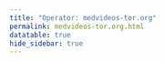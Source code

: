 ```yaml
---
title: "Operator: medvideos-tor.org"
permalink: medvideos-tor.org.html
datatable: true
hide_sidebar: true
---
```


<div>                        <script type="text/javascript">window.PlotlyConfig = {MathJaxConfig: 'local'};</script>
        <script src="https://cdn.plot.ly/plotly-2.4.2.min.js"></script>                <div id="3b11ded6-c2fc-4848-8730-dc5bf8f76313" class="plotly-graph-div" style="height:100%; width:100%;"></div>            <script type="text/javascript">                                    window.PLOTLYENV=window.PLOTLYENV || {};                                    if (document.getElementById("3b11ded6-c2fc-4848-8730-dc5bf8f76313")) {                    Plotly.newPlot(                        "3b11ded6-c2fc-4848-8730-dc5bf8f76313",                        [{"name":"exit probability (%)","type":"scatter","x":["2021-09-22","2021-09-23","2021-09-24","2021-09-25","2021-09-26","2021-09-27","2021-09-28","2021-09-29","2021-09-30","2021-10-01","2021-10-02","2021-10-03","2021-10-04","2021-10-05","2021-10-06","2021-10-07","2021-10-08","2021-10-09","2021-10-10","2021-10-11","2021-10-12","2021-10-13","2021-10-14","2021-10-15","2021-10-16","2021-10-17","2021-10-18","2021-10-19","2021-10-20","2021-10-21","2021-10-22","2021-10-23","2021-10-25","2021-10-27","2021-10-28","2021-10-29","2021-10-31","2021-11-01","2021-11-02","2021-11-03","2021-11-04","2021-11-05","2021-11-06","2021-11-07","2021-11-08","2021-11-09","2021-11-10","2021-11-11","2021-11-12","2021-11-13","2021-11-14","2021-11-15","2021-11-16","2021-11-17","2021-11-19","2021-11-20","2021-11-21","2021-11-22","2021-11-23","2021-11-24","2021-11-25","2021-11-27","2021-11-28","2021-11-29","2021-11-30","2021-12-01","2021-12-02","2021-12-03","2021-12-04","2021-12-05","2021-12-06","2021-12-07","2021-12-08","2021-12-09","2021-12-10","2021-12-11","2021-12-12","2021-12-13","2021-12-14","2021-12-15","2021-12-16"],"xaxis":"x","y":[0.0,0.0,0.0,0.0,0.05,0.05,0.05,0.06,0.47,0.53,0.5,0.5,0.79,0.35,0.46,0.5,0.38,0.39,0.29,0.29,0.23,0.25,0.28,0.27,0.29,0.25,0.27,0.27,0.28,0.29,0.3,0.28,0.28,0.25,0.25,0.24,0.26,0.28,0.3,0.28,0.28,0.26,0.29,0.27,0.25,0.27,0.25,0.29,0.29,0.32,0.33,0.45,0.62,0.73,0.84,0.87,0.88,0.89,0.92,0.92,0.92,1.06,1.08,1.1,1.15,1.18,1.23,1.26,1.35,1.37,1.62,1.82,2.0,2.13,2.32,2.34,2.52,2.52,2.73,2.83,2.85],"yaxis":"y"},{"name":"guard probability (%)","type":"scatter","x":["2021-09-22","2021-09-23","2021-09-24","2021-09-25","2021-09-26","2021-09-27","2021-09-28","2021-09-29","2021-09-30","2021-10-01","2021-10-02","2021-10-03","2021-10-04","2021-10-05","2021-10-06","2021-10-07","2021-10-08","2021-10-09","2021-10-10","2021-10-11","2021-10-12","2021-10-13","2021-10-14","2021-10-15","2021-10-16","2021-10-17","2021-10-18","2021-10-19","2021-10-20","2021-10-21","2021-10-22","2021-10-23","2021-10-25","2021-10-27","2021-10-28","2021-10-29","2021-10-31","2021-11-01","2021-11-02","2021-11-03","2021-11-04","2021-11-05","2021-11-06","2021-11-07","2021-11-08","2021-11-09","2021-11-10","2021-11-11","2021-11-12","2021-11-13","2021-11-14","2021-11-15","2021-11-16","2021-11-17","2021-11-19","2021-11-20","2021-11-21","2021-11-22","2021-11-23","2021-11-24","2021-11-25","2021-11-27","2021-11-28","2021-11-29","2021-11-30","2021-12-01","2021-12-02","2021-12-03","2021-12-04","2021-12-05","2021-12-06","2021-12-07","2021-12-08","2021-12-09","2021-12-10","2021-12-11","2021-12-12","2021-12-13","2021-12-14","2021-12-15","2021-12-16"],"xaxis":"x","y":[0.0,0.0,0.0,0.0,0.0,0.0,0.0,0.0,0.0,0.0,0.0,0.0,0.0,0.0,0.0,0.0,0.0,0.0,0.0,0.0,0.0,0.0,0.0,0.0,0.0,0.0,0.0,0.0,0.0,0.0,0.0,0.0,0.0,0.0,0.0,0.0,0.0,0.0,0.0,0.0,0.0,0.0,0.0,0.0,0.0,0.0,0.0,0.0,0.0,0.0,0.0,0.0,0.0,0.0,0.0,0.0,0.0,0.0,0.0,0.0,0.0,0.0,0.0,0.0,0.0,0.0,0.0,0.0,0.0,0.0,0.0,0.0,0.0,0.0,0.0,0.0,0.0,0.0,0.0,0.0,0.0],"yaxis":"y"},{"name":"advertised bandwidth","type":"scatter","x":["2021-09-22","2021-09-23","2021-09-24","2021-09-25","2021-09-26","2021-09-27","2021-09-28","2021-09-29","2021-09-30","2021-10-01","2021-10-02","2021-10-03","2021-10-04","2021-10-05","2021-10-06","2021-10-07","2021-10-08","2021-10-09","2021-10-10","2021-10-11","2021-10-12","2021-10-13","2021-10-14","2021-10-15","2021-10-16","2021-10-17","2021-10-18","2021-10-19","2021-10-20","2021-10-21","2021-10-22","2021-10-23","2021-10-25","2021-10-27","2021-10-28","2021-10-29","2021-10-31","2021-11-01","2021-11-02","2021-11-03","2021-11-04","2021-11-05","2021-11-06","2021-11-07","2021-11-08","2021-11-09","2021-11-10","2021-11-11","2021-11-12","2021-11-13","2021-11-14","2021-11-15","2021-11-16","2021-11-17","2021-11-19","2021-11-20","2021-11-21","2021-11-22","2021-11-23","2021-11-24","2021-11-25","2021-11-27","2021-11-28","2021-11-29","2021-11-30","2021-12-01","2021-12-02","2021-12-03","2021-12-04","2021-12-05","2021-12-06","2021-12-07","2021-12-08","2021-12-09","2021-12-10","2021-12-11","2021-12-12","2021-12-13","2021-12-14","2021-12-15","2021-12-16"],"xaxis":"x","y":[0.0,0.01,0.48,0.48,0.48,0.5,0.55,0.85,2.46,2.46,2.45,3.36,2.65,2.55,2.59,2.16,1.63,1.63,1.29,0.62,0.6,0.61,0.55,0.54,0.53,0.5,0.48,0.47,0.5,0.5,0.49,0.49,0.42,0.42,0.42,0.43,0.42,0.42,0.42,0.42,0.42,0.47,0.47,0.47,0.49,0.53,0.55,0.57,0.57,0.57,0.77,0.96,1.13,1.29,1.57,1.58,1.62,1.69,1.72,1.89,1.94,1.96,2.19,2.19,2.32,2.45,2.58,3.05,3.11,3.54,3.89,4.26,4.32,4.43,4.64,4.83,4.95,5.14,5.37,5.53,5.61],"yaxis":"y2"}],                        {"hovermode":"x","template":{"data":{"bar":[{"error_x":{"color":"#2a3f5f"},"error_y":{"color":"#2a3f5f"},"marker":{"line":{"color":"#E5ECF6","width":0.5},"pattern":{"fillmode":"overlay","size":10,"solidity":0.2}},"type":"bar"}],"barpolar":[{"marker":{"line":{"color":"#E5ECF6","width":0.5},"pattern":{"fillmode":"overlay","size":10,"solidity":0.2}},"type":"barpolar"}],"carpet":[{"aaxis":{"endlinecolor":"#2a3f5f","gridcolor":"white","linecolor":"white","minorgridcolor":"white","startlinecolor":"#2a3f5f"},"baxis":{"endlinecolor":"#2a3f5f","gridcolor":"white","linecolor":"white","minorgridcolor":"white","startlinecolor":"#2a3f5f"},"type":"carpet"}],"choropleth":[{"colorbar":{"outlinewidth":0,"ticks":""},"type":"choropleth"}],"contour":[{"colorbar":{"outlinewidth":0,"ticks":""},"colorscale":[[0.0,"#0d0887"],[0.1111111111111111,"#46039f"],[0.2222222222222222,"#7201a8"],[0.3333333333333333,"#9c179e"],[0.4444444444444444,"#bd3786"],[0.5555555555555556,"#d8576b"],[0.6666666666666666,"#ed7953"],[0.7777777777777778,"#fb9f3a"],[0.8888888888888888,"#fdca26"],[1.0,"#f0f921"]],"type":"contour"}],"contourcarpet":[{"colorbar":{"outlinewidth":0,"ticks":""},"type":"contourcarpet"}],"heatmap":[{"colorbar":{"outlinewidth":0,"ticks":""},"colorscale":[[0.0,"#0d0887"],[0.1111111111111111,"#46039f"],[0.2222222222222222,"#7201a8"],[0.3333333333333333,"#9c179e"],[0.4444444444444444,"#bd3786"],[0.5555555555555556,"#d8576b"],[0.6666666666666666,"#ed7953"],[0.7777777777777778,"#fb9f3a"],[0.8888888888888888,"#fdca26"],[1.0,"#f0f921"]],"type":"heatmap"}],"heatmapgl":[{"colorbar":{"outlinewidth":0,"ticks":""},"colorscale":[[0.0,"#0d0887"],[0.1111111111111111,"#46039f"],[0.2222222222222222,"#7201a8"],[0.3333333333333333,"#9c179e"],[0.4444444444444444,"#bd3786"],[0.5555555555555556,"#d8576b"],[0.6666666666666666,"#ed7953"],[0.7777777777777778,"#fb9f3a"],[0.8888888888888888,"#fdca26"],[1.0,"#f0f921"]],"type":"heatmapgl"}],"histogram":[{"marker":{"pattern":{"fillmode":"overlay","size":10,"solidity":0.2}},"type":"histogram"}],"histogram2d":[{"colorbar":{"outlinewidth":0,"ticks":""},"colorscale":[[0.0,"#0d0887"],[0.1111111111111111,"#46039f"],[0.2222222222222222,"#7201a8"],[0.3333333333333333,"#9c179e"],[0.4444444444444444,"#bd3786"],[0.5555555555555556,"#d8576b"],[0.6666666666666666,"#ed7953"],[0.7777777777777778,"#fb9f3a"],[0.8888888888888888,"#fdca26"],[1.0,"#f0f921"]],"type":"histogram2d"}],"histogram2dcontour":[{"colorbar":{"outlinewidth":0,"ticks":""},"colorscale":[[0.0,"#0d0887"],[0.1111111111111111,"#46039f"],[0.2222222222222222,"#7201a8"],[0.3333333333333333,"#9c179e"],[0.4444444444444444,"#bd3786"],[0.5555555555555556,"#d8576b"],[0.6666666666666666,"#ed7953"],[0.7777777777777778,"#fb9f3a"],[0.8888888888888888,"#fdca26"],[1.0,"#f0f921"]],"type":"histogram2dcontour"}],"mesh3d":[{"colorbar":{"outlinewidth":0,"ticks":""},"type":"mesh3d"}],"parcoords":[{"line":{"colorbar":{"outlinewidth":0,"ticks":""}},"type":"parcoords"}],"pie":[{"automargin":true,"type":"pie"}],"scatter":[{"marker":{"colorbar":{"outlinewidth":0,"ticks":""}},"type":"scatter"}],"scatter3d":[{"line":{"colorbar":{"outlinewidth":0,"ticks":""}},"marker":{"colorbar":{"outlinewidth":0,"ticks":""}},"type":"scatter3d"}],"scattercarpet":[{"marker":{"colorbar":{"outlinewidth":0,"ticks":""}},"type":"scattercarpet"}],"scattergeo":[{"marker":{"colorbar":{"outlinewidth":0,"ticks":""}},"type":"scattergeo"}],"scattergl":[{"marker":{"colorbar":{"outlinewidth":0,"ticks":""}},"type":"scattergl"}],"scattermapbox":[{"marker":{"colorbar":{"outlinewidth":0,"ticks":""}},"type":"scattermapbox"}],"scatterpolar":[{"marker":{"colorbar":{"outlinewidth":0,"ticks":""}},"type":"scatterpolar"}],"scatterpolargl":[{"marker":{"colorbar":{"outlinewidth":0,"ticks":""}},"type":"scatterpolargl"}],"scatterternary":[{"marker":{"colorbar":{"outlinewidth":0,"ticks":""}},"type":"scatterternary"}],"surface":[{"colorbar":{"outlinewidth":0,"ticks":""},"colorscale":[[0.0,"#0d0887"],[0.1111111111111111,"#46039f"],[0.2222222222222222,"#7201a8"],[0.3333333333333333,"#9c179e"],[0.4444444444444444,"#bd3786"],[0.5555555555555556,"#d8576b"],[0.6666666666666666,"#ed7953"],[0.7777777777777778,"#fb9f3a"],[0.8888888888888888,"#fdca26"],[1.0,"#f0f921"]],"type":"surface"}],"table":[{"cells":{"fill":{"color":"#EBF0F8"},"line":{"color":"white"}},"header":{"fill":{"color":"#C8D4E3"},"line":{"color":"white"}},"type":"table"}]},"layout":{"annotationdefaults":{"arrowcolor":"#2a3f5f","arrowhead":0,"arrowwidth":1},"autotypenumbers":"strict","coloraxis":{"colorbar":{"outlinewidth":0,"ticks":""}},"colorscale":{"diverging":[[0,"#8e0152"],[0.1,"#c51b7d"],[0.2,"#de77ae"],[0.3,"#f1b6da"],[0.4,"#fde0ef"],[0.5,"#f7f7f7"],[0.6,"#e6f5d0"],[0.7,"#b8e186"],[0.8,"#7fbc41"],[0.9,"#4d9221"],[1,"#276419"]],"sequential":[[0.0,"#0d0887"],[0.1111111111111111,"#46039f"],[0.2222222222222222,"#7201a8"],[0.3333333333333333,"#9c179e"],[0.4444444444444444,"#bd3786"],[0.5555555555555556,"#d8576b"],[0.6666666666666666,"#ed7953"],[0.7777777777777778,"#fb9f3a"],[0.8888888888888888,"#fdca26"],[1.0,"#f0f921"]],"sequentialminus":[[0.0,"#0d0887"],[0.1111111111111111,"#46039f"],[0.2222222222222222,"#7201a8"],[0.3333333333333333,"#9c179e"],[0.4444444444444444,"#bd3786"],[0.5555555555555556,"#d8576b"],[0.6666666666666666,"#ed7953"],[0.7777777777777778,"#fb9f3a"],[0.8888888888888888,"#fdca26"],[1.0,"#f0f921"]]},"colorway":["#636efa","#EF553B","#00cc96","#ab63fa","#FFA15A","#19d3f3","#FF6692","#B6E880","#FF97FF","#FECB52"],"font":{"color":"#2a3f5f"},"geo":{"bgcolor":"white","lakecolor":"white","landcolor":"#E5ECF6","showlakes":true,"showland":true,"subunitcolor":"white"},"hoverlabel":{"align":"left"},"hovermode":"closest","mapbox":{"style":"light"},"paper_bgcolor":"white","plot_bgcolor":"#E5ECF6","polar":{"angularaxis":{"gridcolor":"white","linecolor":"white","ticks":""},"bgcolor":"#E5ECF6","radialaxis":{"gridcolor":"white","linecolor":"white","ticks":""}},"scene":{"xaxis":{"backgroundcolor":"#E5ECF6","gridcolor":"white","gridwidth":2,"linecolor":"white","showbackground":true,"ticks":"","zerolinecolor":"white"},"yaxis":{"backgroundcolor":"#E5ECF6","gridcolor":"white","gridwidth":2,"linecolor":"white","showbackground":true,"ticks":"","zerolinecolor":"white"},"zaxis":{"backgroundcolor":"#E5ECF6","gridcolor":"white","gridwidth":2,"linecolor":"white","showbackground":true,"ticks":"","zerolinecolor":"white"}},"shapedefaults":{"line":{"color":"#2a3f5f"}},"ternary":{"aaxis":{"gridcolor":"white","linecolor":"white","ticks":""},"baxis":{"gridcolor":"white","linecolor":"white","ticks":""},"bgcolor":"#E5ECF6","caxis":{"gridcolor":"white","linecolor":"white","ticks":""}},"title":{"x":0.05},"xaxis":{"automargin":true,"gridcolor":"white","linecolor":"white","ticks":"","title":{"standoff":15},"zerolinecolor":"white","zerolinewidth":2},"yaxis":{"automargin":true,"gridcolor":"white","linecolor":"white","ticks":"","title":{"standoff":15},"zerolinecolor":"white","zerolinewidth":2}}},"xaxis":{"anchor":"y","domain":[0.0,0.94],"rangeselector":{"buttons":[{"count":7,"label":"week","step":"day","stepmode":"backward"},{"count":1,"label":"month","step":"month","stepmode":"backward"},{"count":6,"label":"6 months","step":"month","stepmode":"backward"},{"count":1,"label":"year","step":"year","stepmode":"backward"},{"step":"all"}]}},"yaxis":{"anchor":"x","domain":[0.0,1.0],"rangemode":"nonnegative","ticksuffix":"%","title":{"text":"exit / guard probability"}},"yaxis2":{"anchor":"x","overlaying":"y","rangemode":"nonnegative","side":"right","ticksuffix":" Gbit/s","title":{"text":"advertised bandwidth"}}},                        {"responsive": true}                    )                };                            </script>        </div>

Only proven relays are included in the graph and table. A proven relay claims to be part of a domain
and can be verified to be part of it via the
["well-known" URL or DNS records](https://nusenu.github.io/ContactInfo-Information-Sharing-Specification/#proof).

<div class="datatable-begin"></div>

| Nickname                                                                 |   Mbit/s | Exit   | IPv4                                                     | IPv6                                                                                                 | First Seen   | Tor Version   | AS Name                        |
|:-------------------------------------------------------------------------|---------:|:-------|:---------------------------------------------------------|:-----------------------------------------------------------------------------------------------------|:-------------|:--------------|:-------------------------------|
| [MMDVExitRelay69](w/relay/024D30C10A43F0023222FB69874AD341CEAD9F08.html) |      117 | Y      | [104.244.75.199](https://stat.ripe.net/104.244.75.199)   | [2605:6400:30:f7ac:acfe:9509:9c38:7d70](https://stat.ripe.net/2605:6400:30:f7ac:acfe:9509:9c38:7d70) | 2021-12-03   | 0.4.6.8       | [PONYNET](w/as_number/AS53667) |
| [MMDVExitRelay43](w/relay/039D0A3373E284CAE87240B95C62359E1427DB25.html) |       85 | Y      | [45.61.187.34](https://stat.ripe.net/45.61.187.34)       | [2605:6400:40:fe92:ae08:6037:86ad:56f8](https://stat.ripe.net/2605:6400:40:fe92:ae08:6037:86ad:56f8) | 2021-11-30   | 0.4.6.8       | [PONYNET](w/as_number/AS53667) |
| [MMDVExitRelay54](w/relay/13FA0934B687832122141D70620A9E3EBD596976.html) |       46 | Y      | [45.61.186.171](https://stat.ripe.net/45.61.186.171)     | [2605:6400:40:fc8e:79b3:504d:676e:db69](https://stat.ripe.net/2605:6400:40:fc8e:79b3:504d:676e:db69) | 2021-12-01   | 0.4.6.8       | [PONYNET](w/as_number/AS53667) |
| [MMDVExitRelay53](w/relay/152CAB3FB20882086FCE3B2A2CD1F33D8FD37058.html) |       49 | Y      | [45.61.186.233](https://stat.ripe.net/45.61.186.233)     | [2605:6400:40:fc94:9782:addb:886e:7a66](https://stat.ripe.net/2605:6400:40:fc94:9782:addb:886e:7a66) | 2021-12-01   | 0.4.6.8       | [PONYNET](w/as_number/AS53667) |
| [MMDVExitRelay22](w/relay/180BE33360C8C175335E83125ABF5C4F8B900590.html) |       51 | Y      | [209.141.41.127](https://stat.ripe.net/209.141.41.127)   | [2605:6400:20:230e:9733:adc0:e4e7:883f](https://stat.ripe.net/2605:6400:20:230e:9733:adc0:e4e7:883f) | 2021-11-15   | 0.4.6.8       | [PONYNET](w/as_number/AS53667) |
| [MMDVExitRelay59](w/relay/24A2430CA4A964FEC94D81B4A1E7E30C81639CA9.html) |       38 | Y      | [209.141.55.199](https://stat.ripe.net/209.141.55.199)   | [2605:6400:20:1726:4ffa:95f3:aed2:814b](https://stat.ripe.net/2605:6400:20:1726:4ffa:95f3:aed2:814b) | 2021-12-02   | 0.4.6.8       | [PONYNET](w/as_number/AS53667) |
| [MMDVExitRelay57](w/relay/25EE8CE80E8233F45830B0F8BE3CD6D2C2084639.html) |       36 | Y      | [209.141.55.38](https://stat.ripe.net/209.141.55.38)     | [2605:6400:20:1545:803e:5c0:ee50:30dd](https://stat.ripe.net/2605:6400:20:1545:803e:5c0:ee50:30dd)   | 2021-12-02   | 0.4.6.8       | [PONYNET](w/as_number/AS53667) |
| [MMDVExitRelay58](w/relay/264D43628045E63413EA0BADAD47E36A6B420587.html) |       41 | Y      | [209.141.54.234](https://stat.ripe.net/209.141.54.234)   | [2605:6400:20:15a6:8967:5bc0:e7a5:66ea](https://stat.ripe.net/2605:6400:20:15a6:8967:5bc0:e7a5:66ea) | 2021-12-02   | 0.4.6.8       | [PONYNET](w/as_number/AS53667) |
| [MMDVExitRelay68](w/relay/2E2CAE6EA2830C5F973E4375B2E0FD970D1284F3.html) |      113 | Y      | [104.244.77.102](https://stat.ripe.net/104.244.77.102)   | [2605:6400:30:f843:ef0c:28c0:59b4:18e5](https://stat.ripe.net/2605:6400:30:f843:ef0c:28c0:59b4:18e5) | 2021-12-03   | 0.4.6.8       | [PONYNET](w/as_number/AS53667) |
| [MMDVExitRelay33](w/relay/35AD905D986719B9AE400FB2577A609724AEE28C.html) |       37 | Y      | [209.141.44.112](https://stat.ripe.net/209.141.44.112)   | [2605:6400:20:126f:80ea:da8d:3a0b:d005](https://stat.ripe.net/2605:6400:20:126f:80ea:da8d:3a0b:d005) | 2021-11-30   | 0.4.6.8       | [PONYNET](w/as_number/AS53667) |
| [MMDVExitRelay49](w/relay/39437E2D1418E11BCADE1123766CA7B283DFE6B3.html) |       52 | Y      | [45.61.184.114](https://stat.ripe.net/45.61.184.114)     | [2605:6400:40:fc9c:9623:35aa:5e1e:d5e3](https://stat.ripe.net/2605:6400:40:fc9c:9623:35aa:5e1e:d5e3) | 2021-12-01   | 0.4.6.8       | [PONYNET](w/as_number/AS53667) |
| [MMDVExitRelay31](w/relay/3BE59420045264777EBCD5B4245D42263F3EA9D5.html) |       48 | Y      | [205.185.115.207](https://stat.ripe.net/205.185.115.207) | [2605:6400:20:106c:c460:421d:fa35:379a](https://stat.ripe.net/2605:6400:20:106c:c460:421d:fa35:379a) | 2021-11-29   | 0.4.6.8       | [PONYNET](w/as_number/AS53667) |
| [MMDVExitRelay30](w/relay/3C042651FB738D79AF4FD5F91DA9495AD2636F93.html) |       48 | Y      | [205.185.113.35](https://stat.ripe.net/205.185.113.35)   | [2605:6400:20:10e7:e002:2588:fa6:e14](https://stat.ripe.net/2605:6400:20:10e7:e002:2588:fa6:e14)     | 2021-11-29   | 0.4.6.8       | [PONYNET](w/as_number/AS53667) |
| [MMDVExitRelay40](w/relay/4537DE32645A85742EA4E9046E6FD45FFFF0B765.html) |       58 | Y      | [45.61.185.65](https://stat.ripe.net/45.61.185.65)       | [2605:6400:40:ff28:b22e:9faa:e76f:9834](https://stat.ripe.net/2605:6400:40:ff28:b22e:9faa:e76f:9834) | 2021-11-30   | 0.4.6.8       | [PONYNET](w/as_number/AS53667) |
| [MMDVExitRelay48](w/relay/48AB6AD461202C42C24DDC3326B47EA35A427E6A.html) |       58 | Y      | [45.61.188.230](https://stat.ripe.net/45.61.188.230)     | [2605:6400:40:fca2:c7da:f2af:a37b:324d](https://stat.ripe.net/2605:6400:40:fca2:c7da:f2af:a37b:324d) | 2021-12-01   | 0.4.6.8       | [PONYNET](w/as_number/AS53667) |
| [MMDVExitRelay12](w/relay/4A4012DF5A0DEC95C78BA6C7A149181DC1E4157C.html) |       68 | Y      | [45.61.186.251](https://stat.ripe.net/45.61.186.251)     | [2605:6400:40:fd57:136f:51a:cace:1f05](https://stat.ripe.net/2605:6400:40:fd57:136f:51a:cace:1f05)   | 2021-11-13   | 0.4.6.8       | [PONYNET](w/as_number/AS53667) |
| [MMDVExitRelay18](w/relay/5259DFE0E23E05120A77BDAFEA95EB99F2480D1A.html) |       81 | Y      | [198.98.62.6](https://stat.ripe.net/198.98.62.6)         | [2605:6400:10:11db:9955:ae45:2019:5179](https://stat.ripe.net/2605:6400:10:11db:9955:ae45:2019:5179) | 2021-11-13   | 0.4.6.8       | [PONYNET](w/as_number/AS53667) |
| [MMDVExitRelay42](w/relay/54432863DC462C6F609F22EEA3683E9CE23EE960.html) |       61 | Y      | [45.61.188.145](https://stat.ripe.net/45.61.188.145)     | [2605:6400:40:fea0:23bf:52e9:717d:1a99](https://stat.ripe.net/2605:6400:40:fea0:23bf:52e9:717d:1a99) | 2021-11-30   | 0.4.6.8       | [PONYNET](w/as_number/AS53667) |
| [MMDVExitRelay17](w/relay/54EBCACB6E51304CE48E98886B286413DF2C30EE.html) |      123 | Y      | [104.244.72.136](https://stat.ripe.net/104.244.72.136)   | [2605:6400:30:ee2c:9f7b:551f:2a8d:c034](https://stat.ripe.net/2605:6400:30:ee2c:9f7b:551f:2a8d:c034) | 2021-11-13   | 0.4.6.8       | [PONYNET](w/as_number/AS53667) |
| [MMDVExitRelay20](w/relay/56713CA4BD7116B5C875B15E9FA3ABC1E6650597.html) |       68 | Y      | [45.61.184.34](https://stat.ripe.net/45.61.184.34)       | [2605:6400:40:fd3f:759a:6138:8c6a:be60](https://stat.ripe.net/2605:6400:40:fd3f:759a:6138:8c6a:be60) | 2021-11-13   | 0.4.6.8       | [PONYNET](w/as_number/AS53667) |
| [MMDVExitRelay27](w/relay/58E172AC111A1F9E640F4E31DDDED012EDE31F0B.html) |      127 | Y      | [107.189.3.246](https://stat.ripe.net/107.189.3.246)     | [2605:6400:30:f381:5c93:cd98:5149:7267](https://stat.ripe.net/2605:6400:30:f381:5c93:cd98:5149:7267) | 2021-11-23   | 0.4.6.8       | [PONYNET](w/as_number/AS53667) |
| [MMDVExitRelay35](w/relay/5925A3728F014C52DCE1FCD0B0F0B0CC830435F1.html) |       96 | Y      | [23.183.82.222](https://stat.ripe.net/23.183.82.222)     | [2605:6400:10:de8:a661:add0:46d:71c3](https://stat.ripe.net/2605:6400:10:de8:a661:add0:46d:71c3)     | 2021-11-30   | 0.4.6.8       | [PONYNET](w/as_number/AS53667) |
| [MMDVExitRelay45](w/relay/59D0D5DB94964C1BC41A5304F48ABA15339D4EA2.html) |       45 | Y      | [45.61.188.168](https://stat.ripe.net/45.61.188.168)     | [2605:6400:40:fe1c:913f:3aba:522c:3870](https://stat.ripe.net/2605:6400:40:fe1c:913f:3aba:522c:3870) | 2021-11-30   | 0.4.6.8       | [PONYNET](w/as_number/AS53667) |
| [MMDVExitRelay29](w/relay/5B70F1F3DED027308ADCB0CA8289E7A3627180FB.html) |      126 | Y      | [107.189.30.111](https://stat.ripe.net/107.189.30.111)   | [2605:6400:30:f1cc:6daa:ec53:e1f5:e164](https://stat.ripe.net/2605:6400:30:f1cc:6daa:ec53:e1f5:e164) | 2021-11-23   | 0.4.6.8       | [PONYNET](w/as_number/AS53667) |
| [MMDVExitRelay52](w/relay/5BC30FF8C64D2E0C2CAF8A4C468B9BBA26078D77.html) |       58 | Y      | [45.61.186.21](https://stat.ripe.net/45.61.186.21)       | [2605:6400:40:fc98:788f:9690:cbb2:901f](https://stat.ripe.net/2605:6400:40:fc98:788f:9690:cbb2:901f) | 2021-12-01   | 0.4.6.8       | [PONYNET](w/as_number/AS53667) |
| [MMDVExitRelay03](w/relay/5C002F6D2332E8A3462E49D5B7ED12A019FDD7A4.html) |       59 | Y      | [45.61.187.222](https://stat.ripe.net/45.61.187.222)     | [2605:6400:40:fcad:3875:6dfe:ed74:ea](https://stat.ripe.net/2605:6400:40:fcad:3875:6dfe:ed74:ea)     | 2021-09-26   | 0.4.6.8       | [PONYNET](w/as_number/AS53667) |
| [MMDVExitRelay28](w/relay/5D720A4B19F53F6E1446BFA28DA773A97909715F.html) |      111 | Y      | [107.189.31.26](https://stat.ripe.net/107.189.31.26)     | [2605:6400:30:f306:5b29:361c:a491:2285](https://stat.ripe.net/2605:6400:30:f306:5b29:361c:a491:2285) | 2021-11-23   | 0.4.6.8       | [PONYNET](w/as_number/AS53667) |
| [MMDVExitRelay65](w/relay/5DF3D7D0C6A1BE190490EE9C9C5B63289D57DD21.html) |      127 | Y      | [107.189.31.112](https://stat.ripe.net/107.189.31.112)   | [2605:6400:30:f942:6e88:5859:84d8:e801](https://stat.ripe.net/2605:6400:30:f942:6e88:5859:84d8:e801) | 2021-12-03   | 0.4.6.8       | [PONYNET](w/as_number/AS53667) |
| [MMDVExitRelay26](w/relay/5E74EA0E5E79C8CCB23D15B56A4BB5623819316A.html) |       46 | Y      | [209.141.53.99](https://stat.ripe.net/209.141.53.99)     | [2605:6400:20:249e:8fa2:bacb:29e1:e795](https://stat.ripe.net/2605:6400:20:249e:8fa2:bacb:29e1:e795) | 2021-11-22   | 0.4.6.8       | [PONYNET](w/as_number/AS53667) |
| [MMDVExitRelay14](w/relay/6536F68019378E46127EFBBA80D7C0E997ED5E63.html) |       48 | Y      | [209.141.44.158](https://stat.ripe.net/209.141.44.158)   | [2605:6400:20:1d9a:9960:d686:f2fe:2c03](https://stat.ripe.net/2605:6400:20:1d9a:9960:d686:f2fe:2c03) | 2021-11-13   | 0.4.6.8       | [PONYNET](w/as_number/AS53667) |
| [MMDVExitRelay60](w/relay/676C892F14989F4DF8175D75DEEDB372995EE6C5.html) |      118 | Y      | [107.189.31.223](https://stat.ripe.net/107.189.31.223)   | [2605:6400:30:fb39:9d2b:81a5:465:39a6](https://stat.ripe.net/2605:6400:30:fb39:9d2b:81a5:465:39a6)   | 2021-12-02   | 0.4.6.8       | [PONYNET](w/as_number/AS53667) |
| [MMDVExitRelay55](w/relay/6CD09E41323AADCD9BB67E33E2111D0A51D7C8D3.html) |       50 | Y      | [45.61.185.169](https://stat.ripe.net/45.61.185.169)     | [2605:6400:40:fc81:d0b1:a0c4:d341:2d02](https://stat.ripe.net/2605:6400:40:fc81:d0b1:a0c4:d341:2d02) | 2021-12-01   | 0.4.6.8       | [PONYNET](w/as_number/AS53667) |
| [MMDVExitRelay21](w/relay/6FA4612928A2FBD0294E65B843B56E231D8F4B79.html) |      147 | Y      | [107.189.10.137](https://stat.ripe.net/107.189.10.137)   | [2605:6400:30:ee23:d703:b964:a3ba:388c](https://stat.ripe.net/2605:6400:30:ee23:d703:b964:a3ba:388c) | 2021-11-13   | 0.4.6.8       | [PONYNET](w/as_number/AS53667) |
| [MMDVExitRelay39](w/relay/730414D491324864504C84C91339E9C76F0D5952.html) |       47 | Y      | [45.61.184.103](https://stat.ripe.net/45.61.184.103)     | [2605:6400:40:ffc3:a9fc:f3d7:b8c1:830a](https://stat.ripe.net/2605:6400:40:ffc3:a9fc:f3d7:b8c1:830a) | 2021-11-30   | 0.4.6.8       | [PONYNET](w/as_number/AS53667) |
| [MMDVExitRelay47](w/relay/743CD497C7F13721A78F617A5738F22C4E4D92E4.html) |       71 | Y      | [45.61.186.61](https://stat.ripe.net/45.61.186.61)       | [2605:6400:40:fcce:87de:d533:e9ac:195](https://stat.ripe.net/2605:6400:40:fcce:87de:d533:e9ac:195)   | 2021-12-01   | 0.4.6.8       | [PONYNET](w/as_number/AS53667) |
| [MMDVExitRelay23](w/relay/7985DA7A849586CE1163911DBD6B80C2B2639F20.html) |       56 | Y      | [209.141.59.243](https://stat.ripe.net/209.141.59.243)   | [2605:6400:20:2496:9b05:fe60:4788:84f0](https://stat.ripe.net/2605:6400:20:2496:9b05:fe60:4788:84f0) | 2021-11-19   | 0.4.6.8       | [PONYNET](w/as_number/AS53667) |
| [MMDVExitRelay71](w/relay/7B5AE33CADB4D240DA8D42ED05EDE9592800B9F8.html) |      123 | Y      | [107.189.14.98](https://stat.ripe.net/107.189.14.98)     | [2605:6400:30:f659:a3d:c653:2c6e:8f9b](https://stat.ripe.net/2605:6400:30:f659:a3d:c653:2c6e:8f9b)   | 2021-12-04   | 0.4.6.8       | [PONYNET](w/as_number/AS53667) |
| [MMDVExitRelay51](w/relay/7C6A700B96C35B99290175EE68ECFAC74AE964A0.html) |       55 | Y      | [45.61.186.7](https://stat.ripe.net/45.61.186.7)         | [2605:6400:40:fc9a:70f8:17f5:675b:5cc](https://stat.ripe.net/2605:6400:40:fc9a:70f8:17f5:675b:5cc)   | 2021-12-01   | 0.4.6.8       | [PONYNET](w/as_number/AS53667) |
| [MMDVExitRelay56](w/relay/81801FDDE4DA5B39611255DC5C3CB401848B8A6B.html) |       39 | Y      | [209.141.48.150](https://stat.ripe.net/209.141.48.150)   | [2605:6400:20:1450:82f6:3298:1af9:f845](https://stat.ripe.net/2605:6400:20:1450:82f6:3298:1af9:f845) | 2021-12-01   | 0.4.6.8       | [PONYNET](w/as_number/AS53667) |
| [MMDVExitRelay04](w/relay/837F105AFADD7F886DB3AA0BC6906C17D17994BF.html) |       80 | Y      | [199.195.249.16](https://stat.ripe.net/199.195.249.16)   | [2605:6400:10:e09:fb48:40d6:4f1b:fb6c](https://stat.ripe.net/2605:6400:10:e09:fb48:40d6:4f1b:fb6c)   | 2021-09-26   | 0.4.6.8       | [PONYNET](w/as_number/AS53667) |
| [MMDVExitRelay08](w/relay/8A453FA64D81F57FCE51AB4892EA5363D7A14658.html) |       53 | Y      | [205.185.114.229](https://stat.ripe.net/205.185.114.229) | [2605:6400:20:2589:9eef:a4fe:9594:f163](https://stat.ripe.net/2605:6400:20:2589:9eef:a4fe:9594:f163) | 2021-09-27   | 0.4.6.8       | [PONYNET](w/as_number/AS53667) |
| [MMDVExitRelay02](w/relay/8DE4E1EEB0B0A12294DE845D3F6291892E73577A.html) |      100 | Y      | [198.98.48.231](https://stat.ripe.net/198.98.48.231)     | [2605:6400:10:f82:76f3:fabc:b4f:7b5c](https://stat.ripe.net/2605:6400:10:f82:76f3:fabc:b4f:7b5c)     | 2021-09-26   | 0.4.6.8       | [PONYNET](w/as_number/AS53667) |
| [MMDVExitRelay24](w/relay/8EC25716185BAA1EC9DEA89172CC20BE58F6CC9B.html) |       52 | Y      | [205.185.116.159](https://stat.ripe.net/205.185.116.159) | [2605:6400:20:249b:c528:6cdd:8b4b:6328](https://stat.ripe.net/2605:6400:20:249b:c528:6cdd:8b4b:6328) | 2021-11-19   | 0.4.6.8       | [PONYNET](w/as_number/AS53667) |
| [MMDVExitRelay62](w/relay/8F55F3BA5BE6AC9E7139AD0AA0CF0BF600955751.html) |      115 | Y      | [107.189.29.107](https://stat.ripe.net/107.189.29.107)   | [2605:6400:30:fa46:7929:77ac:b63:2ab9](https://stat.ripe.net/2605:6400:30:fa46:7929:77ac:b63:2ab9)   | 2021-12-03   | 0.4.6.8       | [PONYNET](w/as_number/AS53667) |
| [MMDVExitRelay05](w/relay/8FA035479ED8980A8E18536DC121AC2CC548E3CB.html) |      140 | Y      | [104.244.75.225](https://stat.ripe.net/104.244.75.225)   | [2605:6400:30:eea9:4e65:f5f7:fb2:529b](https://stat.ripe.net/2605:6400:30:eea9:4e65:f5f7:fb2:529b)   | 2021-09-26   | 0.4.6.8       | [PONYNET](w/as_number/AS53667) |
| [MMDVExitRelay13](w/relay/9330A89AC30EDA2293256155E8A2ED9ABAEE8A41.html) |       62 | Y      | [45.61.186.103](https://stat.ripe.net/45.61.186.103)     | [2605:6400:40:fd4c:bccc:c2cf:d7cb:46c7](https://stat.ripe.net/2605:6400:40:fd4c:bccc:c2cf:d7cb:46c7) | 2021-11-13   | 0.4.6.8       | [PONYNET](w/as_number/AS53667) |
| [MMDVExitRelay64](w/relay/964D28D023A56597529B0B0B4C8A1CC65AEBA54A.html) |      148 | Y      | [107.189.12.227](https://stat.ripe.net/107.189.12.227)   | [2605:6400:30:f9f1:72f8:5210:7af9:8774](https://stat.ripe.net/2605:6400:30:f9f1:72f8:5210:7af9:8774) | 2021-12-03   | 0.4.6.8       | [PONYNET](w/as_number/AS53667) |
| [MMDVExitRelay06](w/relay/9E01B416994E6B0F4804E5D79165A23BDFBCAB7E.html) |      146 | Y      | [107.189.14.119](https://stat.ripe.net/107.189.14.119)   | [2605:6400:30:f1cf:c35c:d170:e95a:3f0e](https://stat.ripe.net/2605:6400:30:f1cf:c35c:d170:e95a:3f0e) | 2021-09-27   | 0.4.6.8       | [PONYNET](w/as_number/AS53667) |
| [MMDVExitRelay37](w/relay/9F4789F9770674365606C8832E959325FF062E02.html) |       69 | Y      | [23.183.81.25](https://stat.ripe.net/23.183.81.25)       | [2605:6400:10:e0b:dfa:445e:91d1:6f2a](https://stat.ripe.net/2605:6400:10:e0b:dfa:445e:91d1:6f2a)     | 2021-11-30   | 0.4.6.8       | [PONYNET](w/as_number/AS53667) |
| [MMDVExitRelay46](w/relay/A39CDC4C18666FF5224845A62C6E66616D7CFB5A.html) |       47 | Y      | [45.61.185.19](https://stat.ripe.net/45.61.185.19)       | [2605:6400:40:fd1a:499f:f38b:e7f6:d47f](https://stat.ripe.net/2605:6400:40:fd1a:499f:f38b:e7f6:d47f) | 2021-11-30   | 0.4.6.8       | [PONYNET](w/as_number/AS53667) |
| [MMDVExitRelay70](w/relay/A4922CB8BC1ACA244D28827B4739477EEA4DC5DC.html) |      113 | Y      | [107.189.13.238](https://stat.ripe.net/107.189.13.238)   | [2605:6400:30:f672:2ddc:7d62:d9af:d85e](https://stat.ripe.net/2605:6400:30:f672:2ddc:7d62:d9af:d85e) | 2021-12-03   | 0.4.6.8       | [PONYNET](w/as_number/AS53667) |
| [MMDVExitRelay67](w/relay/A8A380DEAD8F53B5D0F8B780AC87A52A7AB23A6C.html) |      117 | Y      | [107.189.13.100](https://stat.ripe.net/107.189.13.100)   | [2605:6400:30:f8d8:2a99:c5ec:9cef:7ad6](https://stat.ripe.net/2605:6400:30:f8d8:2a99:c5ec:9cef:7ad6) | 2021-12-03   | 0.4.6.8       | [PONYNET](w/as_number/AS53667) |
| [MMDVExitRelay07](w/relay/A90A264911622B5B03E78553A1338477AD4E3C4A.html) |       42 | Y      | [205.185.116.157](https://stat.ripe.net/205.185.116.157) | [2605:6400:20:256a:deb5:5c14:e3c8:dcf5](https://stat.ripe.net/2605:6400:20:256a:deb5:5c14:e3c8:dcf5) | 2021-09-27   | 0.4.6.8       | [PONYNET](w/as_number/AS53667) |
| [MMDVExitRelay41](w/relay/AF6803FC6CE167844F930271562DFF60656F5BDE.html) |       72 | Y      | [45.61.185.98](https://stat.ripe.net/45.61.185.98)       | [2605:6400:40:fef8:4945:8cdf:80:ca9d](https://stat.ripe.net/2605:6400:40:fef8:4945:8cdf:80:ca9d)     | 2021-11-30   | 0.4.6.8       | [PONYNET](w/as_number/AS53667) |
| [MMDVExitRelay19](w/relay/B65369AC21439A97BD6E24FE37EEDDF7766A3905.html) |       87 | Y      | [198.98.56.60](https://stat.ripe.net/198.98.56.60)       | [2605:6400:10:11dc:e1ab:156a:8b06:cafd](https://stat.ripe.net/2605:6400:10:11dc:e1ab:156a:8b06:cafd) | 2021-11-13   | 0.4.6.8       | [PONYNET](w/as_number/AS53667) |
| [MMDVExitRelay01](w/relay/BAA1A0B95E98E56A93A9878F139D3DC73C0B4B68.html) |       69 | Y      | [198.98.59.49](https://stat.ripe.net/198.98.59.49)       | [2605:6400:10:539:13a9:a72:dfa4:bc93](https://stat.ripe.net/2605:6400:10:539:13a9:a72:dfa4:bc93)     | 2021-09-21   | 0.4.6.8       | [PONYNET](w/as_number/AS53667) |
| [MMDVExitRelay38](w/relay/BAB43632D08046CAC248F982EEE71C19B46CA2AE.html) |       88 | Y      | [23.183.82.153](https://stat.ripe.net/23.183.82.153)     | [2605:6400:10:e3b:daba:b786:8a8a:6cd](https://stat.ripe.net/2605:6400:10:e3b:daba:b786:8a8a:6cd)     | 2021-11-30   | 0.4.6.8       | [PONYNET](w/as_number/AS53667) |
| [MMDVExitRelay44](w/relay/BC6550FE47BD98AC96DF5F3FFD9F2A6FF53E28C7.html) |       66 | Y      | [45.61.186.15](https://stat.ripe.net/45.61.186.15)       | [2605:6400:40:fe6b:b123:fba:f066:b00f](https://stat.ripe.net/2605:6400:40:fe6b:b123:fba:f066:b00f)   | 2021-11-30   | 0.4.6.8       | [PONYNET](w/as_number/AS53667) |
| [MMDVExitRelay63](w/relay/BFC5E9EE495316B84792835E7CE1741FFB9650FC.html) |      140 | Y      | [107.189.29.105](https://stat.ripe.net/107.189.29.105)   | [2605:6400:30:fa44:5c7a:2b35:d856:6d92](https://stat.ripe.net/2605:6400:30:fa44:5c7a:2b35:d856:6d92) | 2021-12-03   | 0.4.6.8       | [PONYNET](w/as_number/AS53667) |
| [MMDVExitRelay09](w/relay/C2DAEF9AB7D22CE3F943C1A5B5B38A8A6A0E07F7.html) |       53 | Y      | [205.185.124.231](https://stat.ripe.net/205.185.124.231) | [2605:6400:20:258a:125b:fd36:ec5c:dbdc](https://stat.ripe.net/2605:6400:20:258a:125b:fd36:ec5c:dbdc) | 2021-09-27   | 0.4.6.8       | [PONYNET](w/as_number/AS53667) |
| [MMDVExitRelay61](w/relay/C39EE6B83D7EA78B61D5E9B9279B02F9783F3C25.html) |      122 | Y      | [104.244.72.247](https://stat.ripe.net/104.244.72.247)   | [2605:6400:30:fb36:254f:a974:e891:8e64](https://stat.ripe.net/2605:6400:30:fb36:254f:a974:e891:8e64) | 2021-12-02   | 0.4.6.8       | [PONYNET](w/as_number/AS53667) |
| [MMDVExitRelay36](w/relay/C700155309D13FCE215B5CF7E5233E67B8F32EEB.html) |       60 | Y      | [23.183.83.71](https://stat.ripe.net/23.183.83.71)       | [2605:6400:10:e06:b3ee:76a9:380b:3a2b](https://stat.ripe.net/2605:6400:10:e06:b3ee:76a9:380b:3a2b)   | 2021-11-30   | 0.4.6.8       | [PONYNET](w/as_number/AS53667) |
| [MMDVExitRelay25](w/relay/D4D75BEDFB853D84FCAAB0F386CE9C7C95DE6D09.html) |       45 | Y      | [209.141.36.177](https://stat.ripe.net/209.141.36.177)   | [2605:6400:20:249d:2eff:899a:c09:e9f4](https://stat.ripe.net/2605:6400:20:249d:2eff:899a:c09:e9f4)   | 2021-11-22   | 0.4.6.8       | [PONYNET](w/as_number/AS53667) |
| [MMDVExitRelay16](w/relay/D51D79F113C81EE6C8AF5F5032A5936C304ED8EF.html) |      134 | Y      | [107.189.14.76](https://stat.ripe.net/107.189.14.76)     | [2605:6400:30:ee2f:a830:7de2:524a:893b](https://stat.ripe.net/2605:6400:30:ee2f:a830:7de2:524a:893b) | 2021-11-13   | 0.4.6.8       | [PONYNET](w/as_number/AS53667) |
| [MMDVExitRelay50](w/relay/D9ACCA85405D4BAC9C92E1853817EBC49A810CE6.html) |       54 | Y      | [45.61.184.247](https://stat.ripe.net/45.61.184.247)     | [2605:6400:40:fc9b:679d:f4f8:1ca0:aa37](https://stat.ripe.net/2605:6400:40:fc9b:679d:f4f8:1ca0:aa37) | 2021-12-01   | 0.4.6.8       | [PONYNET](w/as_number/AS53667) |
| [MMDVExitRelay11](w/relay/E45A98D4854A0CE5513AE47BEFAFC77F11FFDA8B.html) |       62 | Y      | [45.61.185.54](https://stat.ripe.net/45.61.185.54)       | [2605:6400:40:fe89:356b:40a1:d46a:1a53](https://stat.ripe.net/2605:6400:40:fe89:356b:40a1:d46a:1a53) | 2021-10-11   | 0.4.6.8       | [PONYNET](w/as_number/AS53667) |
| [MMDVExitRelay32](w/relay/F2CF0A2125E51002D7BC713654B7D4E115D3B45E.html) |       51 | Y      | [209.141.45.168](https://stat.ripe.net/209.141.45.168)   | [2605:6400:20:11c1:e9f7:2885:c663:7914](https://stat.ripe.net/2605:6400:20:11c1:e9f7:2885:c663:7914) | 2021-11-30   | 0.4.6.8       | [PONYNET](w/as_number/AS53667) |
| [MMDVExitRelay10](w/relay/F34B8C8096BCDB4AB45953889A22395ABBC96E78.html) |      135 | Y      | [104.244.73.8](https://stat.ripe.net/104.244.73.8)       | [2605:6400:30:ed95:3525:63cc:2265:38c1](https://stat.ripe.net/2605:6400:30:ed95:3525:63cc:2265:38c1) | 2021-09-27   | 0.4.6.8       | [PONYNET](w/as_number/AS53667) |
| [MMDVExitRelay66](w/relay/F76819A7F3981F1B47B85C8ED9990BACECF2A19B.html) |      143 | Y      | [104.244.76.180](https://stat.ripe.net/104.244.76.180)   | [2605:6400:30:f8e2:b702:983b:cfb3:cf95](https://stat.ripe.net/2605:6400:30:f8e2:b702:983b:cfb3:cf95) | 2021-12-03   | 0.4.6.8       | [PONYNET](w/as_number/AS53667) |
| [MMDVExitRelay34](w/relay/F8D4DE3BBA419DC44DB7C5816271BE25BC6E0078.html) |       52 | Y      | [209.141.56.243](https://stat.ripe.net/209.141.56.243)   | [2605:6400:20:1292:849a:6f98:7f5c:59b7](https://stat.ripe.net/2605:6400:20:1292:849a:6f98:7f5c:59b7) | 2021-11-30   | 0.4.6.8       | [PONYNET](w/as_number/AS53667) |
| [MMDVExitRelay15](w/relay/FD739BEC18D46BC350D7C721F7FED41708ACBE20.html) |       38 | Y      | [209.141.36.206](https://stat.ripe.net/209.141.36.206)   | [2605:6400:20:1e21:d48f:7430:fb0d:14a0](https://stat.ripe.net/2605:6400:20:1e21:d48f:7430:fb0d:14a0) | 2021-11-13   | 0.4.6.8       | [PONYNET](w/as_number/AS53667) |

<div class="datatable-end"></div> 